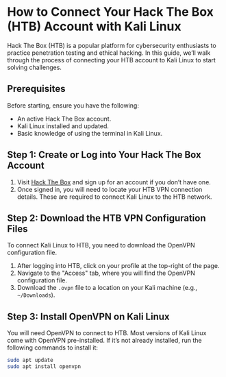 # How to Connect Your Hack The Box (HTB) Account with Kali Linux

Hack The Box (HTB) is a popular platform for cybersecurity enthusiasts to practice penetration testing and ethical hacking. In this guide, we’ll walk through the process of connecting your HTB account to Kali Linux to start solving challenges.

## Prerequisites

Before starting, ensure you have the following:
- An active Hack The Box account.
- Kali Linux installed and updated.
- Basic knowledge of using the terminal in Kali Linux.

## Step 1: Create or Log into Your Hack The Box Account

1. Visit [Hack The Box](https://www.hackthebox.eu) and sign up for an account if you don’t have one.
2. Once signed in, you will need to locate your HTB VPN connection details. These are required to connect Kali Linux to the HTB network.

## Step 2: Download the HTB VPN Configuration Files

To connect Kali Linux to HTB, you need to download the OpenVPN configuration file.

1. After logging into HTB, click on your profile at the top-right of the page.
2. Navigate to the "Access" tab, where you will find the OpenVPN configuration file.
3. Download the `.ovpn` file to a location on your Kali machine (e.g., `~/Downloads`).

## Step 3: Install OpenVPN on Kali Linux

You will need OpenVPN to connect to HTB. Most versions of Kali Linux come with OpenVPN pre-installed. If it’s not already installed, run the following commands to install it:

```bash
sudo apt update
sudo apt install openvpn
